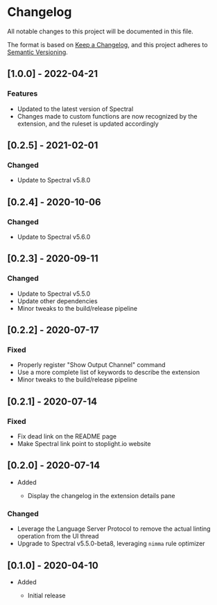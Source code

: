 # Changelog

All notable changes to this project will be documented in this file.

The format is based on [Keep a Changelog](https://keepachangelog.com/en/1.0.0/),
and this project adheres to [Semantic Versioning](https://semver.org/spec/v2.0.0.html).

## [1.0.0] - 2022-04-21

### Features

- Updated to the latest version of Spectral 
- Changes made to custom functions are now recognized by the extension, and the ruleset is updated accordingly

## [0.2.5] - 2021-02-01

### Changed

- Update to Spectral v5.8.0

## [0.2.4] - 2020-10-06

### Changed

- Update to Spectral v5.6.0

## [0.2.3] - 2020-09-11

### Changed

- Update to Spectral v5.5.0
- Update other dependencies
- Minor tweaks to the build/release pipeline

## [0.2.2] - 2020-07-17

### Fixed

- Properly register "Show Output Channel" command
- Use a more complete list of keywords to describe the extension
- Minor tweaks to the build/release pipeline

## [0.2.1] - 2020-07-14

### Fixed

- Fix dead link on the README page
- Make Spectral link point to stoplight.io website

## [0.2.0] - 2020-07-14

- Added

  - Display the changelog in the extension details pane

### Changed

- Leverage the Language Server Protocol to remove the actual linting operation from the UI thread
- Upgrade to Spectral v5.5.0-beta8, leveraging `nimma` rule optimizer

## [0.1.0] - 2020-04-10

- Added

  - Initial release
